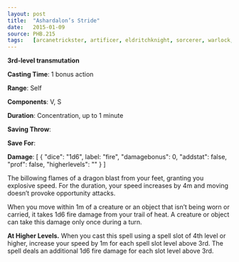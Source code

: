```yaml
---
layout: post
title:  "Ashardalon’s Stride"
date:   2015-01-09
source: PHB.215
tags:   [arcanetrickster, artificer, eldritchknight, sorcerer, warlock, wizard, level3, transmutation]
---
```


**3rd-level transmutation**

**Casting Time**: 1 bonus action

**Range**: Self

**Components**: V, S

**Duration**: Concentration, up to 1 minute

**Saving Throw**:

**Save For**:

**Damage**: [ { "dice": "1d6", label: "fire", "damagebonus": 0, "addstat": false, "prof": false, "higherlevels": "" } ]

The billowing flames of a dragon blast from your feet, granting you explosive speed. For the duration, your speed increases by 4m and moving doesn’t provoke opportunity attacks.

When you move within 1m of a creature or an object that isn’t being worn or carried, it takes 1d6 fire damage from your trail of heat. A creature or object can take this damage only once during a turn.

**At Higher Levels.** When you cast this spell using a spell slot of 4th level or higher, increase your speed by 1m for each spell slot level above 3rd. The spell deals an additional 1d6 fire damage for each slot level above 3rd.
